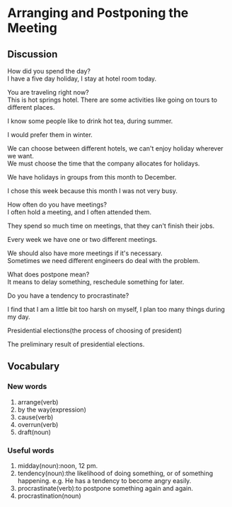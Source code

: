 # Arranging and Postponing the Meeting  
## Discussion
How did you spend the day?  
I have a five day holiday, I stay at hotel room today.  

You are traveling right now?  
This is hot springs hotel. There are some activities like going on tours to different places.   

I know some people like to drink hot tea, during summer.  

I would prefer them in winter.  

We can choose between different hotels, we can't enjoy holiday wherever we want.  
We must choose the time that the company allocates for holidays.  

We have holidays in groups from this month to December.  

I chose this week because this month I was not very busy.  

How often do you have meetings?  
I often hold a meeting, and I often attended them.  

They spend so much time on meetings, that they can't finish their jobs.  

Every week we have one or two different meetings.  

We should also have more meetings if it's necessary.  
Sometimes we need different engineers do deal with the problem.  

What does postpone mean?  
It means to delay something, reschedule something for later.  

Do you have a tendency to procrastinate?  

I find that I am a little bit too harsh on myself, I plan too many things during my day.  

Presidential elections(the process of choosing of president)  

The preliminary result of presidential elections. 

## Vocabulary
### New words
1. arrange(verb)
1. by the way(expression)
1. cause(verb)
1. overrun(verb)
1. draft(noun)


### Useful words
1. midday(noun):noon, 12 pm.
1. tendency(noun):the likelihood of doing something, or of something happening. e.g. He has a tendency to become angry easily.
1. procrastinate(verb):to postpone something again and again.
1. procrastination(noun)

